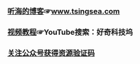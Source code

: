 ### [听海的博客](https://www.tsingsea.com/)☞www.tsingsea.com

### [视频教程](https://www.youtube.com/channel/UCS6QM2n96qXmqURNikf3ceA?sub_confirmation=1)☞YouTube搜索：好奇科技坞

### [关注公众号获得资源验证码](https://cdn.jsdelivr.net/gh/ssooenftzero/static.tsingsea.com/wp-content/uploads/2020/07/wxgzh2wm.webp)
